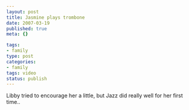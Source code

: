 ```yaml
--- 
layout: post
title: Jasmine plays trombone
date: 2007-03-19
published: true
meta: {}

tags: 
- family
type: post
categories: 
- family
tags: video
status: publish
---
```



Libby tried to encourage her a little, but Jazz did really well for her first time..





